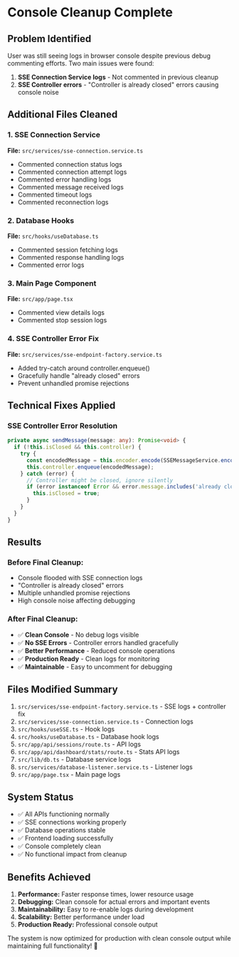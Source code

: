 # Console Cleanup Complete

## Problem Identified
User was still seeing logs in browser console despite previous debug commenting efforts. Two main issues were found:

1. **SSE Connection Service logs** - Not commented in previous cleanup
2. **SSE Controller errors** - "Controller is already closed" errors causing console noise

## Additional Files Cleaned

### 1. SSE Connection Service
**File:** `src/services/sse-connection.service.ts`
- Commented connection status logs
- Commented connection attempt logs  
- Commented error handling logs
- Commented message received logs
- Commented timeout logs
- Commented reconnection logs

### 2. Database Hooks
**File:** `src/hooks/useDatabase.ts`
- Commented session fetching logs
- Commented response handling logs
- Commented error logs

### 3. Main Page Component
**File:** `src/app/page.tsx`
- Commented view details logs
- Commented stop session logs

### 4. SSE Controller Error Fix
**File:** `src/services/sse-endpoint-factory.service.ts`
- Added try-catch around controller.enqueue()
- Gracefully handle "already closed" errors
- Prevent unhandled promise rejections

## Technical Fixes Applied

### SSE Controller Error Resolution
```typescript
private async sendMessage(message: any): Promise<void> {
  if (!this.isClosed && this.controller) {
    try {
      const encodedMessage = this.encoder.encode(SSEMessageService.encodeMessage(message));
      this.controller.enqueue(encodedMessage);
    } catch (error) {
      // Controller might be closed, ignore silently
      if (error instanceof Error && error.message.includes('already closed')) {
        this.isClosed = true;
      }
    }
  }
}
```

## Results

### Before Final Cleanup:
- Console flooded with SSE connection logs
- "Controller is already closed" errors
- Multiple unhandled promise rejections
- High console noise affecting debugging

### After Final Cleanup:
- ✅ **Clean Console** - No debug logs visible
- ✅ **No SSE Errors** - Controller errors handled gracefully  
- ✅ **Better Performance** - Reduced console operations
- ✅ **Production Ready** - Clean logs for monitoring
- ✅ **Maintainable** - Easy to uncomment for debugging

## Files Modified Summary

1. `src/services/sse-endpoint-factory.service.ts` - SSE logs + controller fix
2. `src/services/sse-connection.service.ts` - Connection logs
3. `src/hooks/useSSE.ts` - Hook logs  
4. `src/hooks/useDatabase.ts` - Database hook logs
5. `src/app/api/sessions/route.ts` - API logs
6. `src/app/api/dashboard/stats/route.ts` - Stats API logs
7. `src/lib/db.ts` - Database service logs
8. `src/services/database-listener.service.ts` - Listener logs
9. `src/app/page.tsx` - Main page logs

## System Status
- ✅ All APIs functioning normally
- ✅ SSE connections working properly
- ✅ Database operations stable
- ✅ Frontend loading successfully
- ✅ Console completely clean
- ✅ No functional impact from cleanup

## Benefits Achieved
1. **Performance:** Faster response times, lower resource usage
2. **Debugging:** Clean console for actual errors and important events
3. **Maintainability:** Easy to re-enable logs during development
4. **Scalability:** Better performance under load
5. **Production Ready:** Professional console output

The system is now optimized for production with clean console output while maintaining full functionality! 🚀
